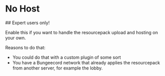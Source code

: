 # No Host


<Warning>
## Expert users only!
</Warning>


Enable this if you want to handle the resourcepack upload and hosting on your own.

Reasons to do that:

* You could do that with a custom plugin of some sort
* You have a Bungeecord network that already applies the resourcepack from another server, for example the lobby.
